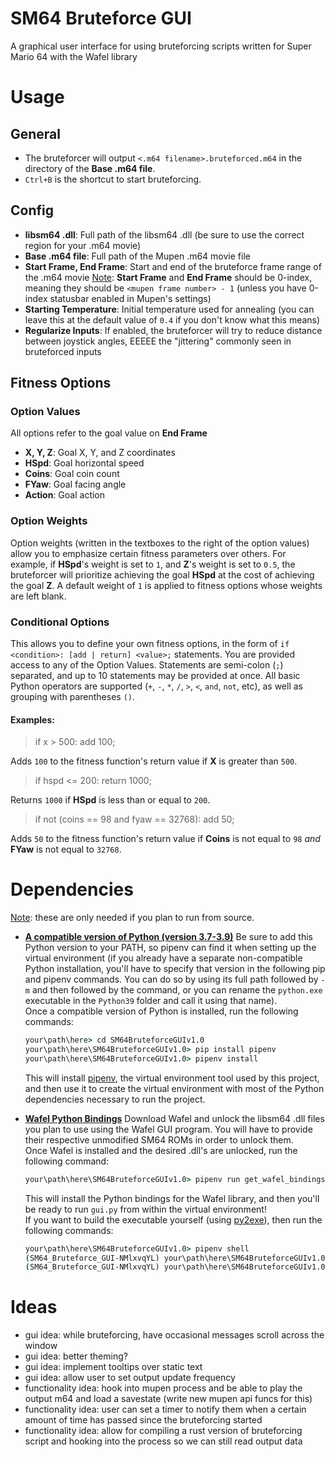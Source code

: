 # SM64 Bruteforce GUI
A graphical user interface for using bruteforcing scripts written for Super Mario 64 with the Wafel library

# Usage
## **General**
- The bruteforcer will output `<.m64 filename>.bruteforced.m64` in the directory of the **Base .m64 file**.
- `Ctrl+B` is the shortcut to start bruteforcing.
## **Config**
- **libsm64 .dll**: Full path of the libsm64 .dll (be sure to use the correct region for your .m64 movie)
- **Base .m64 file**: Full path of the Mupen .m64 movie file
- **Start Frame, End Frame**: Start and end of the bruteforce frame range of the .m64 movie
<ins>Note</ins>: **Start Frame** and **End Frame** should be 0-index, meaning they should be `<mupen frame number> - 1` (unless you have 0-index statusbar enabled in Mupen's settings)
- **Starting Temperature**: Initial temperature used for annealing (you can leave this at the default value of `0.4` if you don't know what this means)
- **Regularize Inputs**: If enabled, the bruteforcer will try to reduce distance between joystick angles, EEEEE the "jittering" commonly seen in bruteforced inputs
## **Fitness Options**
### **Option Values**
All options refer to the goal value on **End Frame**
- **X, Y, Z**: Goal X, Y, and Z coordinates
- **HSpd**: Goal horizontal speed
- **Coins**: Goal coin count
- **FYaw**: Goal facing  angle
- **Action**: Goal action
### **Option Weights**
Option weights (written in the textboxes to the right of the option values) allow you to emphasize certain fitness parameters over others. For example, if **HSpd**'s weight is set to `1`, and **Z**'s weight is set to `0.5`, the bruteforcer will prioritize achieving the goal **HSpd** at the cost of achieving the goal **Z**. A default weight of `1` is applied to fitness options whose weights are left blank.
### **Conditional Options**
This allows you to define your own fitness options, in the form of `if <condition>: [add | return] <value>;` statements. You are provided access to any of the Option Values. Statements are semi-colon (`;`) separated, and up to 10 statements may be provided at once. All basic Python operators are supported (`+`, `-`, `*`, `/`, `>`, `<`, `and`, `not`, etc), as well as grouping with parentheses `()`. 
#### Examples:
>if x > 500: add 100;

Adds `100` to the fitness function's return value if **X** is greater than `500`.

> if hspd <= 200: return 1000;

Returns `1000` if **HSpd** is less than or equal to `200`.

> if not (coins == 98 and fyaw == 32768): add 50;

Adds `50` to the fitness function's return value if **Coins** is not equal to `98` *and* **FYaw** is not equal to `32768`.

# Dependencies
<ins>Note</ins>: these are only needed if you plan to run from source.
- **[A compatible version of Python (version 3.7-3.9)](https://www.python.org/downloads/release/python-3916/)**
Be sure to add this Python version to your PATH, so pipenv can find it when setting up the virtual environment (if you already have a separate non-compatible Python installation, you'll have to specify that version in the following pip and pipenv commands. You can do so by using its full path followed by `-m` and then followed by the command, or you can rename the `python.exe` executable in the `Python39` folder and call it using that name).<br>
Once a compatible version of Python is installed, run the following commands:<br>
    ```cmd
    your\path\here> cd SM64BruteforceGUIv1.0
    your\path\here\SM64BruteforceGUIv1.0> pip install pipenv
    your\path\here\SM64BruteforceGUIv1.0> pipenv install
    ```

    This will install [pipenv](https://github.com/pypa/pipenv), the virtual environment tool used by this project, and then use it to create the virtual environment with most of the Python dependencies necessary to run the project.
- **[Wafel Python Bindings](https://github.com/branpk/wafel#wafel-as-a-library)**
Download Wafel and unlock the libsm64 .dll files you plan to use using the Wafel GUI program. You will have to provide their respective unmodified SM64 ROMs in order to unlock them.<br>
Once Wafel is installed and the desired .dll's are unlocked, run the following command:<br>
    ```cmd
    your\path\here\SM64BruteforceGUIv1.0> pipenv run get_wafel_bindings
    ```

    This will install the Python bindings for the Wafel library, and then you'll be ready to run `gui.py` from within the virtual environment!<br>
    If you want to build the executable yourself (using [py2exe](https://github.com/py2exe/py2exe)), then run the following commands:<br>
    ```cmd
    your\path\here\SM64BruteforceGUIv1.0> pipenv shell
    (SM64_Bruteforce_GUI-NMlxvqYL) your\path\here\SM64BruteforceGUIv1.0> pipenv install py2exe
    (SM64_Bruteforce_GUI-NMlxvqYL) your\path\here\SM64BruteforceGUIv1.0> freeze.py
    ```

# Ideas
- gui idea: while bruteforcing, have occasional messages scroll across the window
- gui idea: better theming?
- gui idea: implement tooltips over static text
- gui idea: allow user to set output update frequency
- functionality idea: hook into mupen process and be able to play the output m64 and load a savestate (write new mupen api funcs for this)
- functionality idea: user can set a timer to notify them when a certain amount of time has passed since the bruteforcing started
- functionality idea: allow for compiling a rust version of bruteforcing script and hooking into the process so we can still read output data